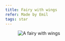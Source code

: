 ```yaml
---
title: Fairy with wings
refer: Made by Emil
tags: star
---
```

<figure class="bleed">
<img src="/img/emil-drawing/IMG_1100.jpg" alt="A fairy with wings">
</figure>
